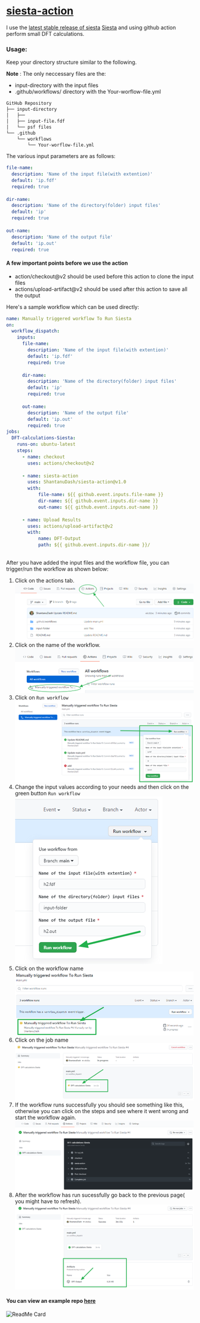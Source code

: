 # [siesta-action](https://github.com/marketplace/actions/siesta-action)
I use the [latest stable release of siesta](https://gitlab.com/siesta-project/siesta/-/tree/rel-4.1) [Siesta](https://gitlab.com/siesta-project/siesta) and using github action perform small DFT calculations.
### Usage:
Keep your directory structure similar to the following. 

**Note** : The only neccessary files are the:
  - input-directory with the input files
  - .github/workflows/ directory with the Your-worflow-file.yml

```
GitHub Repository
├── input-directory
│   ├── 
│   ├── input-file.fdf
│   └── psf files
└── .github
    └── workflows
        └── Your-worflow-file.yml
```

The various input parameters are as follows:

```yaml
file-name:
  description: 'Name of the input file(with extention)'
  default: 'ip.fdf'
  required: true

dir-name:
  description: 'Name of the directory(folder) input files'
  default: 'ip'
  required: true

out-name:
  description: 'Name of the output file'
  default: 'ip.out'
  required: true
 ```
 #### A few important points before we use the action
 - action/checkout@v2 should be used before this action to clone the input files
 - actions/upload-artifact@v2 should be used after this action to save all the output

Here's a sample workflow which can be used directly:
```yaml
name: Manually triggered workflow To Run Siesta
on:
  workflow_dispatch:
    inputs:
      file-name:
        description: 'Name of the input file(with extention)'
        default: 'ip.fdf'
        required: true

      dir-name:
        description: 'Name of the directory(folder) input files'
        default: 'ip'
        required: true

      out-name:
        description: 'Name of the output file'
        default: 'ip.out'
        required: true
jobs:
  DFT-calculations-Siesta:
    runs-on: ubuntu-latest
    steps:
      - name: checkout
        uses: actions/checkout@v2

      - name: siesta-action
        uses: ShantanuDash/siesta-action@v1.0
        with:
            file-name: ${{ github.event.inputs.file-name }}
            dir-name: ${{ github.event.inputs.dir-name }}
            out-name: ${{ github.event.inputs.out-name }}
       
      - name: Upload Results
        uses: actions/upload-artifact@v2
        with:
            name: DFT-Output
            path: ${{ github.event.inputs.dir-name }}/
            
```

After you have added the input files and the workflow file, you can trigger/run the workflow as shown below:
1. Click on the actions tab. ![Step-1](assets/Image%201.png)
2. Click on the name of the workflow. ![Step-2](assets/Image%202.png)
3. Click on `Run workflow`  ![Step-3](assets/Image%203.png)
4. Change the input values according to your needs and then click on the green button `Run workflow` ![Step-4](assets/Image%204.png)
5. Click on the workflow name ![Step-5](assets/Image%205.png)
6. Click on the job name ![Step-6](assets/Image%206.png)
7. If the workflow runs successfully you should see something like this, otherwise you can click on the steps and see where it went wrong and start the workflow again. ![Step-7](assets/Image%207.png)
8. After the workflow has run sucessfully go back to the previous page( you might have to refresh). ![Step-8](assets/Image%208.png)

#### You can view an example repo [here](https://GitHub.com/ShantanuDash/temp)
![ReadMe Card](https://github-readme-stats.vercel.app/api/pin/?username=ShantanuDash&repo=temp)


